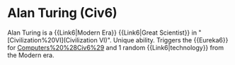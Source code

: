 # Alan Turing (Civ6)

Alan Turing is a {{Link6|Modern Era}} {{Link6|Great Scientist}} in "[Civilization%20VI](Civilization VI)".
Unique ability.
Triggers the {{Eureka6}} for [Computers%20%28Civ6%29](Computers) and 1 random {{Link6|technology}} from the Modern era.